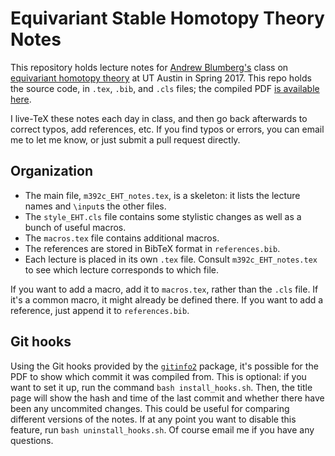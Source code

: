 # Equivariant Stable Homotopy Theory Notes

This repository holds lecture notes for [Andrew Blumberg's](https://www.ma.utexas.edu/users/blumberg/)
class on [equivariant homotopy theory](https://ncatlab.org/nlab/show/equivariant+homotopy+theory) at UT
Austin in Spring 2017. This repo holds the source code, in `.tex`, `.bib`, and `.cls` files; the compiled
PDF [is available here](https://www.ma.utexas.edu/users/a.debray/lecture_notes/m392c_EHT_notes.pdf).

I live-TeX these notes each day in class, and then go back afterwards to correct typos, add references,
etc. If you find typos or errors, you can email me to let me know, or just submit a pull request directly.

## Organization

- The main file, `m392c_EHT_notes.tex`, is a skeleton: it lists the lecture names and `\input`s the
  other files.  
- The `style_EHT.cls` file contains some stylistic changes as well as a bunch of useful macros.  
- The `macros.tex` file contains additional macros.  
- The references are stored in BibTeX format in `references.bib`.  
- Each lecture is placed in its own `.tex` file. Consult `m392c_EHT_notes.tex` to see which lecture
  corresponds to which file.

If you want to add a macro, add it to `macros.tex`, rather than the `.cls` file. If it's a common macro,
it might already be defined there. If you want to add a reference, just append it to `references.bib`.

## Git hooks

Using the Git hooks provided by the [`gitinfo2`](https://www.ctan.org/pkg/gitinfo2?lang=en) package, it's
possible for the PDF to show which commit it was compiled from. This is optional: if you want to set it up,
run the command `bash install_hooks.sh`. Then, the title page will show the hash and time of the last commit
and whether there have been any uncommited changes. This could be useful for comparing different versions of
the notes. If at any point you want to disable this feature, run `bash uninstall_hooks.sh`. Of course email
me if you have any questions.
